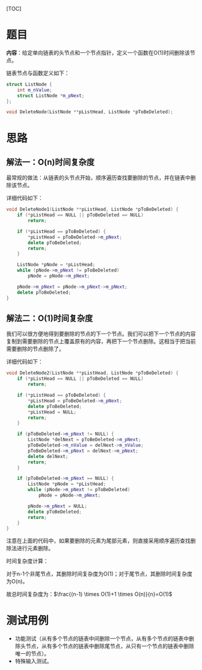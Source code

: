 [TOC]

# 题目

**内容**：给定单向链表的头节点和一个节点指针，定义一个函数在O(1)时间删除该节点。

链表节点与函数定义如下：

```c++
struct ListNode {
  	int m_nValue;
  	struct ListNode *m_pNext;
};

void DeleteNode(ListNode **pListHead, ListNode *pToBeDeleted);
```

# 思路

## 解法一：O(n)时间复杂度

最常规的做法：从链表的头节点开始，顺序遍历查找要删除的节点，并在链表中删除该节点。

详细代码如下：

```c++
void DeleteNode1(ListNode **pListHead, ListNode *pToBeDeleted) {
	if (*pListHead == NULL || pToBeDeleted == NULL)
		return;

	if (*pListHead == pToBeDeleted) {
		*pListHead = pToBeDeleted->m_pNext;
		delete pToBeDeleted;
		return;
	}

	ListNode *pNode = *pListHead;
	while (pNode->m_pNext != pToBeDeleted)
		pNode = pNode->m_pNext;

	pNode->m_pNext = pNode->m_pNext->m_pNext;
	delete pToBeDeleted;
}
```

## 解法二：O(1)时间复杂度

我们可以很方便地得到要删除的节点的下一个节点。我们可以把下一个节点的内容复制到需要删除的节点上覆盖原有的内容，再把下一个节点删除。这相当于把当前需要删除的节点删除了。

详细代码如下：

```c++
void DeleteNode2(ListNode **pListHead, ListNode *pToBeDeleted) {
	if (*pListHead == NULL || pToBeDeleted == NULL) 
		return;

	if (*pListHead == pToBeDeleted) {
		*pListHead = pToBeDeleted->m_pNext;
		delete pToBeDeleted;
      	*pListHead = NULL;
		return;
	}

	if (pToBeDeleted->m_pNext != NULL) {
		ListNode *delNext = pToBeDeleted->m_pNext;
		pToBeDeleted->m_nValue = delNext->m_nValue;
		pToBeDeleted->m_pNext = delNext->m_pNext;
		delete delNext;
		return;
	}

	if (pToBeDeleted->m_pNext == NULL) {
		ListNode *pNode = *pListHead;
		while (pNode->m_pNext != pToBeDeleted)
			pNode = pNode->m_pNext;

		pNode->m_pNext = NULL;
		delete pToBeDeleted;
		return;
	}
}
```

注意在上面的代码中，如果要删除的元素为尾部元素，则直接采用顺序遍历查找删除法进行元素删除。

时间复杂度计算：

对于n-1个非尾节点，其删除时间复杂度为O(1)；对于尾节点，其删除时间复杂度为O(n)。

故总时间复杂度为：$\frac{(n-1) \times O(1)+1 \times O(n)}{n}=O(1)$

# 测试用例

* 功能测试（从有多个节点的链表中间删除一个节点，从有多个节点的链表中删除头节点，从有多个节点的链表中删除尾节点，从只有一个节点的链表中删除唯一的节点）。
* 特殊输入测试。

